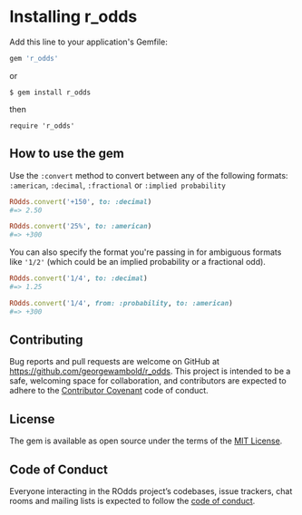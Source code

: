 # Installing r_odds

Add this line to your application's Gemfile:

```ruby
gem 'r_odds'
```
or
```
$ gem install r_odds
```
then
```
require 'r_odds'
```

## How to use the gem
Use the `:convert` method to convert between any of the following formats: `:american`, `:decimal`, `:fractional` or `:implied probability`

```ruby
ROdds.convert('+150', to: :decimal)
#=> 2.50
```

```ruby
ROdds.convert('25%', to: :american)
#=> +300
```
You can also specify the format you're passing in for ambiguous formats like `'1/2'` (which could be an implied probability or a fractional odd).

```ruby
ROdds.convert('1/4', to: :decimal)
#=> 1.25

ROdds.convert('1/4', from: :probability, to: :american)
#=> +300
```


## Contributing

Bug reports and pull requests are welcome on GitHub at https://github.com/georgewambold/r_odds. This project is intended to be a safe, welcoming space for collaboration, and contributors are expected to adhere to the [Contributor Covenant](http://contributor-covenant.org) code of conduct.

## License

The gem is available as open source under the terms of the [MIT License](https://opensource.org/licenses/MIT).

## Code of Conduct

Everyone interacting in the ROdds project’s codebases, issue trackers, chat rooms and mailing lists is expected to follow the [code of conduct](https://github.com/[USERNAME]/r_odds/blob/master/CODE_OF_CONDUCT.md).
